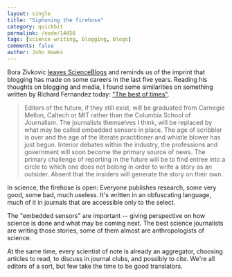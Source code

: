 ```yaml
---
layout: single 
title: "Siphoning the firehose" 
category: quickbit
permalink: /node/14456
tags: [science writing, blogging, blogs] 
comments: false 
author: John Hawks 
---
```



Bora Zivkovic <a href="http://coturnix.wordpress.com/2010/07/19/a-farewell-to-scienceblogs-the-changing-science-blogging-ecosystem">leaves ScienceBlogs</a> and reminds us of the imprint that blogging has made on some careers in the last five years. Reading his thoughts on blogging and media, I found some similarities on something written by Richard Fernandez today: <a href="http://pajamasmedia.com/richardfernandez/2010/07/19/the-best-of-times/">"The best of times"</a>. 

<blockquote>Editors of the future, if they still exist, will be graduated from Carnegie Mellon, Caltech or MIT rather than the Columbia School of Journalism. The journalists themselves I think, will be replaced by what may be called embedded sensors in place. The age of scribbler is over and the age of the literate practitioner and whistle blower has just begun.  Interior debates within the industry, the professions and government will soon become the primary source of news. The primary challenge of reporting in the future will be to find entree into a circle to which one does not belong in order to write a story as an outsider. Absent that the insiders will generate the story on their own.</blockquote>

In science, the firehose is open: Everyone publishes research, some very good, some bad, much useless. It's written in an obfuscating language, much of it in journals that are accessible only to the select. 

The "embedded sensors" are important -- giving perspective on how science is done and what may be coming next. The best science journalists are writing those stories, some of them almost are anthropologists of science. 

At the same time, every scientist of note is already an aggregator, choosing articles to read, to discuss in journal clubs, and possibly to cite. We're all editors of a sort, but few take the time to be good translators. 

